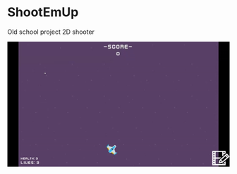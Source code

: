 # ShootEmUp
Old school project 2D shooter

![SHMUP](https://github.com/EraWi/ShootEmUp/blob/master/Media/shmup_example.gif)
